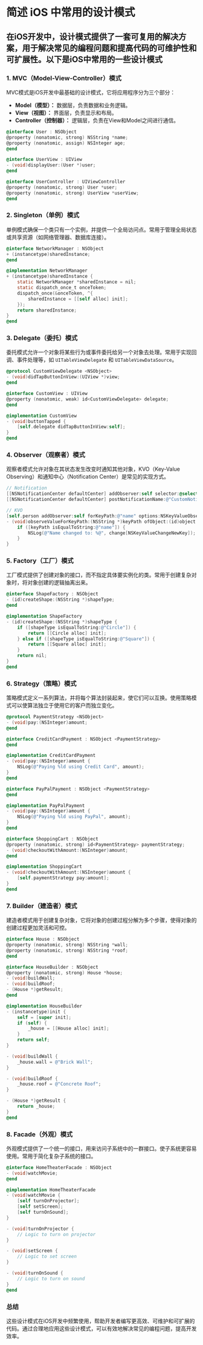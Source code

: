 # 简述 iOS 中常用的设计模式

## 在iOS开发中，设计模式提供了一套可复用的解决方案，用于解决常见的编程问题和提高代码的可维护性和可扩展性。以下是iOS中常用的一些设计模式

### 1. **MVC（Model-View-Controller）模式**

MVC模式是iOS开发中最基础的设计模式，它将应用程序分为三个部分：

- **Model（模型）：** 数据层，负责数据和业务逻辑。
- **View（视图）：** 界面层，负责显示和布局。
- **Controller（控制器）：** 逻辑层，负责在View和Model之间进行通信。

```objective-c
@interface User : NSObject
@property (nonatomic, strong) NSString *name;
@property (nonatomic, assign) NSInteger age;
@end

@interface UserView : UIView
- (void)displayUser:(User *)user;
@end

@interface UserController : UIViewController
@property (nonatomic, strong) User *user;
@property (nonatomic, strong) UserView *userView;
@end
```

### 2. **Singleton（单例）模式**

单例模式确保一个类只有一个实例，并提供一个全局访问点。常用于管理全局状态或共享资源（如网络管理器、数据库连接）。

```objective-c
@interface NetworkManager : NSObject
+ (instancetype)sharedInstance;
@end

@implementation NetworkManager
+ (instancetype)sharedInstance {
    static NetworkManager *sharedInstance = nil;
    static dispatch_once_t onceToken;
    dispatch_once(&onceToken, ^{
        sharedInstance = [[self alloc] init];
    });
    return sharedInstance;
}
@end
```

### 3. **Delegate（委托）模式**

委托模式允许一个对象将某些行为或事件委托给另一个对象去处理。常用于实现回调、事件处理等，如 `UITableViewDelegate` 和 `UITableViewDataSource`。

```objective-c
@protocol CustomViewDelegate <NSObject>
- (void)didTapButtonInView:(UIView *)view;
@end

@interface CustomView : UIView
@property (nonatomic, weak) id<CustomViewDelegate> delegate;
@end

@implementation CustomView
- (void)buttonTapped {
    [self.delegate didTapButtonInView:self];
}
@end
```

### 4. **Observer（观察者）模式**

观察者模式允许对象在其状态发生改变时通知其他对象，KVO（Key-Value Observing）和通知中心（Notification Center）是常见的实现方式。

```objective-c
// Notification
[[NSNotificationCenter defaultCenter] addObserver:self selector:@selector(handleNotification:) name:@"CustomNotification" object:nil];
[[NSNotificationCenter defaultCenter] postNotificationName:@"CustomNotification" object:nil];

// KVO
[self.person addObserver:self forKeyPath:@"name" options:NSKeyValueObservingOptionNew context:nil];
- (void)observeValueForKeyPath:(NSString *)keyPath ofObject:(id)object change:(NSDictionary<NSKeyValueChangeKey,id> *)change context:(void *)context {
    if ([keyPath isEqualToString:@"name"]) {
        NSLog(@"Name changed to: %@", change[NSKeyValueChangeNewKey]);
    }
}
```

### 5. **Factory（工厂）模式**

工厂模式提供了创建对象的接口，而不指定具体要实例化的类。常用于创建复杂对象时，将对象创建的逻辑抽离出来。

```objective-c
@interface ShapeFactory : NSObject
- (id)createShape:(NSString *)shapeType;
@end

@implementation ShapeFactory
- (id)createShape:(NSString *)shapeType {
    if ([shapeType isEqualToString:@"Circle"]) {
        return [[Circle alloc] init];
    } else if ([shapeType isEqualToString:@"Square"]) {
        return [[Square alloc] init];
    }
    return nil;
}
@end
```

### 6. **Strategy（策略）模式**

策略模式定义一系列算法，并将每个算法封装起来，使它们可以互换。使用策略模式可以使算法独立于使用它的客户而独立变化。

```objective-c
@protocol PaymentStrategy <NSObject>
- (void)pay:(NSInteger)amount;
@end

@interface CreditCardPayment : NSObject <PaymentStrategy>
@end

@implementation CreditCardPayment
- (void)pay:(NSInteger)amount {
    NSLog(@"Paying %ld using Credit Card", amount);
}
@end

@interface PayPalPayment : NSObject <PaymentStrategy>
@end

@implementation PayPalPayment
- (void)pay:(NSInteger)amount {
    NSLog(@"Paying %ld using PayPal", amount);
}
@end

@interface ShoppingCart : NSObject
@property (nonatomic, strong) id<PaymentStrategy> paymentStrategy;
- (void)checkoutWithAmount:(NSInteger)amount;
@end

@implementation ShoppingCart
- (void)checkoutWithAmount:(NSInteger)amount {
    [self.paymentStrategy pay:amount];
}
@end
```

### 7. **Builder（建造者）模式**

建造者模式用于创建复杂对象，它将对象的创建过程分解为多个步骤，使得对象的创建过程更加灵活和可控。

```objective-c
@interface House : NSObject
@property (nonatomic, strong) NSString *wall;
@property (nonatomic, strong) NSString *roof;
@end

@interface HouseBuilder : NSObject
@property (nonatomic, strong) House *house;
- (void)buildWall;
- (void)buildRoof;
- (House *)getResult;
@end

@implementation HouseBuilder
- (instancetype)init {
    self = [super init];
    if (self) {
        _house = [[House alloc] init];
    }
    return self;
}

- (void)buildWall {
    _house.wall = @"Brick Wall";
}

- (void)buildRoof {
    _house.roof = @"Concrete Roof";
}

- (House *)getResult {
    return _house;
}
@end
```

### 8. **Facade（外观）模式**

外观模式提供了一个统一的接口，用来访问子系统中的一群接口。使子系统更容易使用。常用于简化复杂子系统的接口。

```objective-c
@interface HomeTheaterFacade : NSObject
- (void)watchMovie;
@end

@implementation HomeTheaterFacade
- (void)watchMovie {
    [self turnOnProjector];
    [self setScreen];
    [self turnOnSound];
}

- (void)turnOnProjector {
    // Logic to turn on projector
}

- (void)setScreen {
    // Logic to set screen
}

- (void)turnOnSound {
    // Logic to turn on sound
}
@end
```

### 总结

这些设计模式在iOS开发中频繁使用，帮助开发者编写更高效、可维护和可扩展的代码。通过合理地应用这些设计模式，可以有效地解决常见的编程问题，提高开发效率。